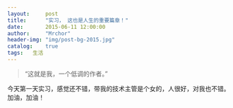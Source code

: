 ```yaml
---
layout:     post
title:      "实习， 这也是人生的重要篇章！"
date:       2015-06-11 12:00:00
author:     "Mrchor"
header-img: "img/post-bg-2015.jpg"
catalog:	true
tags:	生活
---
```


> “这就是我，一个低调的作者。”



今天第一天实习，感觉还不错，带我的技术主管是个女的，人很好，对我也不错。加油，加油！